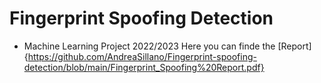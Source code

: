 # Fingerprint Spoofing Detection
- Machine Learning Project 2022/2023 
Here you can finde the [Report]{https://github.com/AndreaSillano/Fingerprint-spoofing-detection/blob/main/Fingerprint_Spoofing%20Report.pdf}
